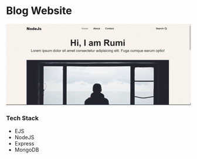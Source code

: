 ﻿# Blog Website

![1698214295013](image/README/1698214295013.png)

### Tech Stack

* EJS
* NodeJS
* Express
* MongoDB
